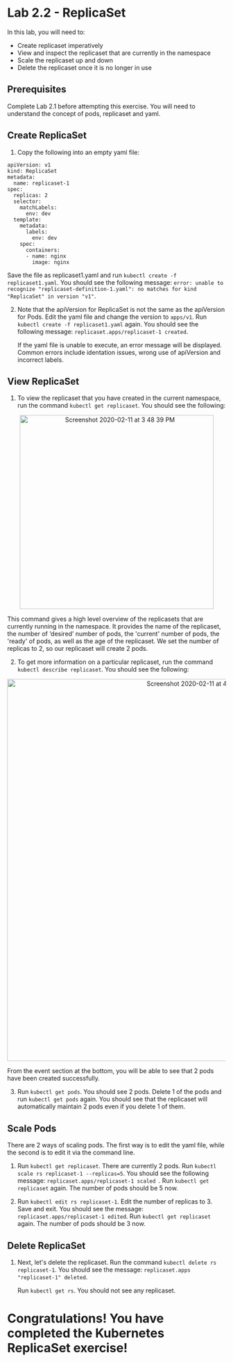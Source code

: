 # Lab 2.2 - ReplicaSet  

In this lab, you will need to:
* Create replicaset imperatively 
* View and inspect the replicaset that are currently in the namespace 
* Scale the replicaset up and down 
* Delete the replicaset once it is no longer in use
 
 
## Prerequisites  

Complete Lab 2.1 before attempting this exercise. You will need to understand the concept of pods, replicaset and yaml. 

## Create ReplicaSet 


1. Copy the following into an empty yaml file:  

```
apiVersion: v1
kind: ReplicaSet
metadata:
  name: replicaset-1
spec:
  replicas: 2
  selector:
    matchLabels:
      env: dev
  template:
    metadata:
      labels:
        env: dev
    spec:
      containers:
      - name: nginx
        image: nginx 
```
   

   
Save the file as replicaset1.yaml and run ```kubectl create -f replicaset1.yaml```. You should see the following message: ```error: unable to recognize "replicaset-definition-1.yaml": no matches for kind "ReplicaSet" in version "v1"```. 


2.  Note that the apiVersion for ReplicaSet is not the same as the apiVersion for Pods. Edit the yaml file and change the version to ```apps/v1```. Run ```kubectl create -f replicaset1.yaml``` again. You should see the following message: ```replicaset.apps/replicaset-1 created```. 

    If the yaml file is unable to execute, an error message will be displayed. Common errors include identation issues, wrong use of apiVersion and incorrect labels. 


## View ReplicaSet 
1. To view the replicaset that you have created in the current namespace, run the command ```kubectl get replicaset```. You should see the following: 
 
<p align="center">
<img width="447" alt="Screenshot 2020-02-11 at 3 48 39 PM" src="https://user-images.githubusercontent.com/60460833/74218848-09461b80-4ce6-11ea-857e-0f19f5802f9d.png">
 </p>  

   This command gives a high level overview of the replicasets that are currently running in the namespace. It provides the name of the replicaset, the number of ‘desired’ number of pods, the 'current' number of pods, the 'ready' of pods, as well as the age of the replicaset. We set the number of replicas to 2, so our replicaset will create 2 pods. 

2. To get more information on a particular replicaset, run the command ```kubectl describe replicaset```. You should see the following: 

<p align="center">
<img width="880" alt="Screenshot 2020-02-11 at 4 24 47 PM" src="https://user-images.githubusercontent.com/60460833/74220627-0a2d7c00-4ceb-11ea-8fda-7675a92e4e64.png"> 
</p>
From the event section at the bottom, you will be able to see that 2 pods have been created successfully. 

3. Run ```kubectl get pods```. You should see 2 pods. Delete 1 of the pods and run ```kubectl get pods``` again. You should see that the replicaset will automatically maintain 2 pods even if you delete 1 of them.
 
## Scale Pods 

There are 2 ways of scaling pods. The first way is to edit the yaml file, while the second is to edit it via the command line. 

1. Run ```kubectl get replicaset```. There are currently 2 pods. Run ```kubectl scale rs replicaset-1 --replicas=5```. You should see the following message: ```replicaset.apps/replicaset-1 scaled ```. Run ```kubectl get replicaset``` again. The number of pods should be 5 now. 

2. Run ```kubectl edit rs replicaset-1```. Edit the number of replicas to 3. Save and exit. You should see the message: ```replicaset.apps/replicaset-1 edited```. Run ```kubectl get replicaset``` again. The number of pods should be 3 now. 
 
## Delete ReplicaSet

1. Next, let's delete the replicaset. Run the command ```kubectl delete rs replicaset-1```. You should see the message: ```replicaset.apps "replicaset-1" deleted```.
 

   Run ```kubectl get rs```. You should not see any replicaset. 


# Congratulations! You have completed the Kubernetes ReplicaSet exercise!
